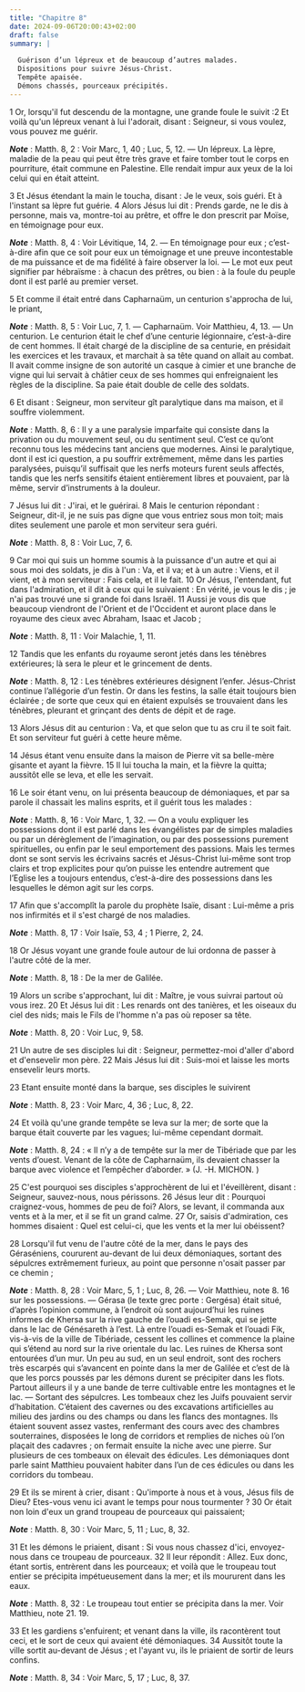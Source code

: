 ```yaml
---
title: "Chapitre 8"
date: 2024-09-06T20:00:43+02:00
draft: false
summary: |
  
  Guérison d’un lépreux et de beaucoup d’autres malades.
  Dispositions pour suivre Jésus-Christ.
  Tempête apaisée.
  Démons chassés, pourceaux précipités.
---
```



1 Or, lorsqu'il fut descendu de la montagne, une grande foule le suivit :2 Et voilà qu'un lépreux venant à lui l'adorait, disant : Seigneur, si vous voulez, vous pouvez me guérir.

***Note*** :  Matth. 8, 2 : Voir Marc, 1, 40 ; Luc, 5, 12. ― Un lépreux. La lèpre, maladie de la peau qui peut être très grave et faire tomber tout le corps en pourriture, était commune en Palestine. Elle rendait impur aux yeux de la loi celui qui en était atteint.

3 Et Jésus étendant la main le toucha, disant : Je le veux, sois guéri. Et à l'instant sa lèpre fut guérie. 4 Alors Jésus lui dit : Prends garde, ne le dis à personne, mais va, montre-toi au prêtre, et offre le don prescrit par Moïse, en témoignage pour eux.

***Note*** :  Matth. 8, 4 : Voir Lévitique, 14, 2. ― En témoignage pour eux ; c’est-à-dire afin que ce soit pour eux un témoignage et une preuve incontestable de ma puissance et de ma fidélité à faire observer la loi. ― Le mot eux peut signifier par hébraïsme : à chacun des prêtres, ou bien : à la foule du peuple dont il est parlé au premier verset.


5 Et comme il était entré dans Capharnaüm, un centurion s'approcha de lui, le priant,

***Note*** :  Matth. 8, 5 : Voir Luc, 7, 1. ― Capharnaüm. Voir Matthieu, 4, 13. ― Un centurion. Le centurion était le chef d’une centurie légionnaire, c’est-à-dire de cent hommes. Il était chargé de la discipline de sa centurie, en présidait les exercices et les travaux, et marchait à sa tête quand on allait au combat. Il avait comme insigne de son autorité un casque à cimier et une branche de vigne qui lui servait à châtier ceux de ses hommes qui enfreignaient les règles de la discipline. Sa paie était double de celle des soldats.

6 Et disant : Seigneur, mon serviteur gît paralytique dans ma maison, et il souffre violemment.

***Note*** :  Matth. 8, 6 : Il y a une paralysie imparfaite qui consiste dans la privation ou du mouvement seul, ou du sentiment seul. C’est ce qu’ont reconnu tous les médecins tant anciens que modernes. Ainsi le paralytique, dont il est ici question, a pu souffrir extrêmement, même dans les parties paralysées, puisqu’il suffisait que les nerfs moteurs furent seuls affectés, tandis que les nerfs sensitifs étaient entièrement libres et pouvaient, par là même, servir d’instruments à la douleur.

7 Jésus lui dit : J'irai, et le guérirai. 8 Mais le centurion répondant : Seigneur, dit-il, je ne suis pas digne que vous entriez sous mon toit; mais dites seulement une parole et mon serviteur sera guéri.

***Note*** :  Matth. 8, 8 : Voir Luc, 7, 6.

9 Car moi qui suis un homme soumis à la puissance d'un autre et qui ai sous moi des soldats, je dis à l'un : Va, et il va; et à un autre : Viens, et il vient, et à mon serviteur : Fais cela, et il le fait. 10 Or Jésus, l'entendant, fut dans l'admiration, et il dit à ceux qui le suivaient : En vérité, je vous le dis ; je n'ai pas trouvé une si grande foi dans Israël. 11 Aussi je vous dis que beaucoup viendront de l'Orient et de l'Occident et auront place dans le royaume des cieux avec Abraham, Isaac et Jacob ;

***Note*** :  Matth. 8, 11 : Voir Malachie, 1, 11.

12 Tandis que les enfants du royaume seront jetés dans les ténèbres extérieures; là sera le pleur et le grincement de dents.

***Note*** :  Matth. 8, 12 : Les ténèbres extérieures désignent l’enfer. Jésus-Christ continue l’allégorie d’un festin. Or dans les festins, la salle était toujours bien éclairée ; de sorte que ceux qui en étaient expulsés se trouvaient dans les ténèbres, pleurant et grinçant des dents de dépit et de rage.

13 Alors Jésus dit au centurion : Va, et que selon que tu as cru il te soit fait. Et son serviteur fut guéri à cette heure même.


14 Jésus étant venu ensuite dans la maison de Pierre vit sa belle-mère gisante et ayant la fièvre. 15 Il lui toucha la main, et la fièvre la quitta; aussitôt elle se leva, et elle les servait.


16 Le soir étant venu, on lui présenta beaucoup de démoniaques, et par sa parole il chassait les malins esprits, et il guérit tous les malades :

***Note*** :  Matth. 8, 16 : Voir Marc, 1, 32. ― On a voulu expliquer les possessions dont il est parlé dans les évangélistes par de simples maladies ou par un dérèglement de l’imagination, ou par des possessions purement spirituelles, ou enfin par le seul emportement des passions. Mais les termes dont se sont servis les écrivains sacrés et Jésus-Christ lui-même sont trop clairs et trop explicites pour qu’on puisse les entendre autrement que l’Eglise les a toujours entendus, c’est-à-dire des possessions dans les lesquelles le démon agit sur les corps.

17 Afin que s'accomplît la parole du prophète Isaïe, disant : Lui-même a pris nos infirmités et il s'est chargé de nos maladies.

***Note*** :  Matth. 8, 17 : Voir Isaïe, 53, 4 ; 1 Pierre, 2, 24.


18 Or Jésus voyant une grande foule autour de lui ordonna de passer à l'autre côté de la mer.

***Note*** :  Matth. 8, 18 : De la mer de Galilée.

19 Alors un scribe s'approchant, lui dit : Maître, je vous suivrai partout où vous irez. 20 Et Jésus lui dit : Les renards ont des tanières, et les oiseaux du ciel des nids; mais le Fils de l'homme n'a pas où reposer sa tête.

***Note*** :  Matth. 8, 20 : Voir Luc, 9, 58.

21 Un autre de ses disciples lui dit : Seigneur, permettez-moi d'aller d'abord et d'ensevelir mon père. 22 Mais Jésus lui dit : Suis-moi et laisse les morts ensevelir leurs morts.


23 Etant ensuite monté dans la barque, ses disciples le suivirent

***Note*** :  Matth. 8, 23 : Voir Marc, 4, 36 ; Luc, 8, 22.

24 Et voilà qu'une grande tempête se leva sur la mer; de sorte que la barque était couverte par les vagues; lui-même cependant dormait.

***Note*** :  Matth. 8, 24 : « Il n’y a de tempête sur la mer de Tibériade que par les vents d’ouest. Venant de la côte de Capharnaüm, ils devaient chasser la barque avec violence et l’empêcher d’aborder. » (J. -H. MICHON. )

25 C'est pourquoi ses disciples s'approchèrent de lui et l'éveillèrent, disant : Seigneur, sauvez-nous, nous périssons. 26 Jésus leur dit : Pourquoi craignez-vous, hommes de peu de foi? Alors, se levant, il commanda aux vents et à la mer, et il se fit un grand calme. 27 Or, saisis d'admiration, ces hommes disaient : Quel est celui-ci, que les vents et la mer lui obéissent?


28 Lorsqu'il fut venu de l'autre côté de la mer, dans le pays des Géraséniens, coururent au-devant de lui deux démoniaques, sortant des sépulcres extrêmement furieux, au point que personne n'osait passer par ce chemin ;

***Note*** :  Matth. 8, 28 : Voir Marc, 5, 1 ; Luc, 8, 26. ― Voir Matthieu, note 8. 16 sur les possessions. ― Gérasa (le texte grec porte : Gergésa) était situé, d’après l’opinion commune, à l’endroit où sont aujourd’hui les ruines informes de Khersa sur la rive gauche de l’ouadi es-Semak, qui se jette dans le lac de Génésareth à l’est. Là entre l’ouadi es-Semak et l’ouadi Fik, vis-à-vis de la ville de Tibériade, cessent les collines et commence la plaine qui s’étend au nord sur la rive orientale du lac. Les ruines de Khersa sont entourées d’un mur. Un peu au sud, en un seul endroit, sont des rochers très escarpés qui s’avancent en pointe dans la mer de Galilée et c’est de là que les porcs poussés par les démons durent se précipiter dans les flots. Partout ailleurs il y a une bande de terre cultivable entre les montagnes et le lac. ― Sortant des sépulcres. Les tombeaux chez les Juifs pouvaient servir d’habitation. C’étaient des cavernes ou des excavations artificielles au milieu des jardins ou des champs ou dans les
flancs des montagnes. Ils étaient souvent assez vastes, renfermant des cours avec des chambres souterraines, disposées le long de corridors et remplies de niches où l’on plaçait des cadavres ; on fermait ensuite la niche avec une pierre. Sur plusieurs de ces tombeaux on élevait des édicules. Les démoniaques dont parle saint Matthieu pouvaient habiter dans l’un de ces édicules ou dans les corridors du tombeau.

29 Et ils se mirent à crier, disant : Qu'importe à nous et à vous, Jésus fils de Dieu? Etes-vous venu ici avant le temps pour nous tourmenter ? 30 Or était non loin d'eux un grand troupeau de pourceaux qui paissaient;

***Note*** :  Matth. 8, 30 : Voir Marc, 5, 11 ; Luc, 8, 32.

31 Et les démons le priaient, disant : Si vous nous chassez d'ici, envoyez-nous dans ce troupeau de pourceaux. 32 Il leur répondit : Allez. Eux donc, étant sortis, entrèrent dans les pourceaux; et voilà que le troupeau tout entier se précipita impétueusement dans la mer; et ils moururent dans les eaux.

***Note*** :  Matth. 8, 32 : Le troupeau tout entier se précipita dans la mer. Voir Matthieu, note 21. 19.

33 Et les gardiens s'enfuirent; et venant dans la ville, ils racontèrent tout ceci, et le sort de ceux qui avaient été démoniaques. 34 Aussitôt toute la ville sortit au-devant de Jésus ; et l'ayant vu, ils le priaient de sortir de leurs confins.

***Note*** :  Matth. 8, 34 : Voir Marc, 5, 17 ; Luc, 8, 37.

